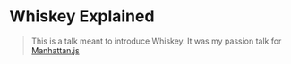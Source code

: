 # Whiskey Explained

> This is a talk meant to introduce Whiskey. It was my passion talk for [Manhattan.js](http://manhattanjs.com/)
